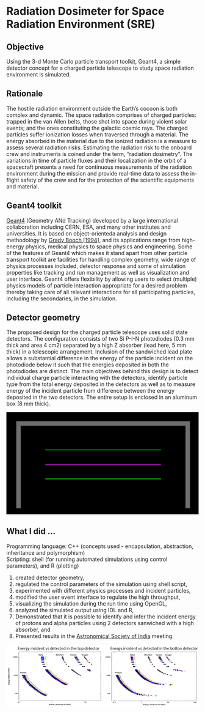 # Radiation Dosimeter for Space Radiation Environment (SRE)

## Objective
Using the 3-d Monte Carlo particle transport toolkit, Geant4, a simple detector concept for a charged particle telescope to study space radiation environment is simulated.

## Rationale
The hostile radiation environment outside the Earth’s cocoon is both complex and dynamic. The space radiation comprises of charged particles: trapped in the van Allen belts, those shot into space during violent solar events; and the ones constituting the galactic cosmic rays. The charged particles suffer ionization losses when traversed through a material. The energy absorbed in the material due to the ionized radiation is a measure to assess several radiation risks. Estimating the radiation risk to the onboard crew and instruments is coined under the term, “radiation dosimetry”. The variations in time of particle fluxes and their localization in the orbit of a spacecraft presents a need for continuous measurements of the radiation environment during the mission and provide real-time data to assess the in-flight safety of the crew and for the protection of the scientific equipments and material. 

## Geant4 toolkit
[Geant4](https://geant4.web.cern.ch/) (Geometry ANd Tracking) developed by a large international collaboration including CERN, ESA, and many other institutes and universities. It is based on object-orienteda analysis and design methodology by [Grady Booch [1994]](https://dl.acm.org/doi/book/10.5555/174890), and its applications range from high-energy physics, medical physics to space physics and engineering. Some of the features of Geant4 which makes it stand apart from other particle transport toolkit are facilities for handling complex geometry, wide range of physics processes included, detector response and some of simulation properties like tracking and run management as well as visualization and user interface. Geant4 offers flexibility by allowing users to select (multiple) physics models of particle interaction appropriate for a desired problem thereby taking care of all relevant interactions for all participating particles, including the secondaries, in the simulation.

## Detector geometry
The proposed design for the charged particle telescope uses solid state detectors. The configuration consists of two Si P-I-N photodiodes (0.3 mm thick and area 4 cm2) separated by a high Z absorber (lead here, 5 mm thick) in a telescopic arrangement. Inclusion of the sandwiched lead plate allows a substantial difference in the energy of the particle incident on the photodiode below it such that the energies deposited in both the photodiodes are distinct. The main objectives behind this design is to detect individual charge particle interacting with the detectors, identify particle type from the total energy deposited in the detectors as well as to measure energy of the incident particle from difference between the energy deposited in the two detectors. The entire setup is enclosed in an aluminum box (8 mm thick). 

![detgeom](https://github.com/jayantpendharkar/G4RadiationDosimeterSRE/blob/master/dosi_detgeom.png)

## What I did ...
Programming language: C++ (concepts used - encapsulation, abstraction, inheritance and polymorphism) <br />
Scripting: shell (for running automated simulations using control parameters), and R (plotting) <br /> 
1. created detector geometry, <br />
2. regulated the control parameters of the simulation using shell script, <br /> 
3. experimented with different physics processes and incident particles, <br />
4. modified the user event interface to regulate the high throughput, <br />
5. visualizing the simulation during the run time using OpenGL, <br /> 
6. analyzed the simulated output using IDL and R, <br />
7. Demonstrated that it is possible to identify and infer the incident energy of protons and alpha particles using 2 detectors sanwiched with a high absorber, and <br />
8. Presented results in the [Astronomical Society of India](https://www.astron-soc.in/) meeting.

![enedep](https://github.com/jayantpendharkar/G4RadiationDosimeterSRE/blob/master/RadDosi_endep.png)
